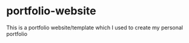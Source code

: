 # portfolio-website
This is a portfolio website/template which I used to create my personal portfolio
